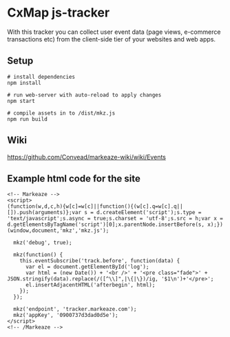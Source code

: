 # CxMap js-tracker

With this tracker you can collect user event data (page views, e-commerce transactions etc) from the client-side tier of your websites and web apps.

## Setup

```
# install dependencies
npm install

# run web-server with auto-reload to apply changes
npm start

# compile assets in to /dist/mkz.js
npm run build
```

## Wiki

https://github.com/Convead/markeaze-wiki/wiki/Events

## Example html code for the site

```
<!-- Markeaze -->
<script>
(function(w,d,c,h){w[c]=w[c]||function(){(w[c].q=w[c].q||[]).push(arguments)};var s = d.createElement('script');s.type = 'text/javascript';s.async = true;s.charset = 'utf-8';s.src = h;var x = d.getElementsByTagName('script')[0];x.parentNode.insertBefore(s, x);})(window,document,'mkz','mkz.js');

  mkz('debug', true);

  mkz(function() {
    this.eventSubscribe('track.before', function(data) {
      var el = document.getElementById('log');
      var html = (new Date()) + '<br />' + '<pre class="fade">' + JSON.stringify(data).replace(/([^\\]",|\{|\})/ig, '$1\n')+'</pre>';
      el.insertAdjacentHTML('afterbegin', html);
    });
  });

  mkz('endpoint', 'tracker.markeaze.com');
  mkz('appKey', '0900737d3dad0d5e');
</script>
<!-- /Markeaze -->
```
